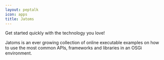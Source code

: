 ```yaml
---
layout: peptalk
icon: apps
title: Jatoms
---
```

Get started quickly with the technology you love!

Jatoms is an ever growing collection of online executable examples on how to use the most common APIs, frameworks and libraries in an OSGi environment.